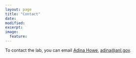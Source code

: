 ```yaml
---
layout: page
title: "Contact"
date: 
modified:
excerpt:
image:
  feature:
---
```


To contact the lab, you can email [Adina Howe](mailto:adina@anl.gov), adina@anl.gov.
